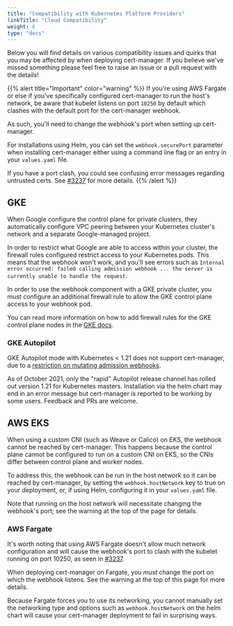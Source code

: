 ```yaml
---
title: "Compatibility with Kubernetes Platform Providers"
linkTitle: "Cloud Compatibility"
weight: 6
type: "docs"
---
```


Below you will find details on various compatibility issues and quirks that you
may be affected by when deploying cert-manager. If you believe we've missed something
please feel free to raise an issue or a pull request with the details!

{{% alert title="Important" color="warning" %}}
If you're using AWS Fargate or else if you've specifically configured
cert-manager to run the host's network, be aware that kubelet listens on port
`10250` by default which clashes with the default port for the cert-manager
webhook.

As such, you'll need to change the webhook's port when setting up cert-manager.

For installations using Helm, you can set the `webhook.securePort` parameter
when installing cert-manager either using a command line flag or an entry in
your `values.yaml` file.

If you have a port clash, you could see confusing error messages regarding
untrusted certs. See [#3237](https://github.com/jetstack/cert-manager/issues/3237)
for more details.
{{% /alert %}}

## GKE

When Google configure the control plane for private clusters, they automatically
configure VPC peering between your Kubernetes cluster's network and a separate
Google-managed project.

In order to restrict what Google are able to access within your cluster, the
firewall rules configured restrict access to your Kubernetes pods. This means
that the webhook won't work, and you'll see errors such as
`Internal error occurred: failed calling admission webhook ... the server is
currently unable to handle the request`.

In order to use the webhook component with a GKE private cluster, you must
configure an additional firewall rule to allow the GKE control plane access to
your webhook pod.

You can read more information on how to add firewall rules for the GKE control
plane nodes in the [GKE
docs](https://cloud.google.com/kubernetes-engine/docs/how-to/private-clusters#add_firewall_rules).


### GKE Autopilot

GKE Autopilot mode with Kubernetes < 1.21 does not support cert-manager,
due to a [restriction on mutating admission webhooks](https://github.com/jetstack/cert-manager/issues/3717).

As of October 2021, only the "rapid" Autopilot release channel has rolled
out version 1.21 for Kubernetes masters. Installation via the helm chart
may end in an error message but cert-manager is reported to be working by
some users. Feedback and PRs are welcome.

## AWS EKS

When using a custom CNI (such as Weave or Calico) on EKS, the webhook cannot be
reached by cert-manager. This happens because the control plane cannot be
configured to run on a custom CNI on EKS, so the CNIs differ between control
plane and worker nodes.

To address this, the webhook can be run in the host network so it can be reached
by cert-manager, by setting the `webhook.hostNetwork` key to true on your
deployment, or, if using Helm, configuring it in your `values.yaml` file.

Note that running on the host network will necessitate changing the webhook's
port; see the warning at the top of the page for details.

### AWS Fargate

It's worth noting that using AWS Fargate doesn't allow much network configuration and
will cause the webhook's port to clash with the kubelet running on port 10250, as seen
in [#3237](https://github.com/jetstack/cert-manager/issues/3237).

When deploying cert-manager on Fargate, you _must_ change the port on which
the webhook listens. See the warning at the top of this page for more details.

Because Fargate forces you to use its networking, you cannot manually set the networking
type and options such as `webhook.hostNetwork` on the helm chart will cause your
cert-manager deployment to fail in surprising ways.
